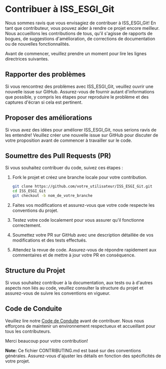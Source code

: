 # Contribuer à ISS_ESGI_Git

Nous sommes ravis que vous envisagiez de contribuer à ISS_ESGI_Git! En tant que contributeur, vous pouvez aider à rendre ce projet encore meilleur. Nous accueillons les contributions de tous, qu'il s'agisse de rapports de bogues, de suggestions d'amélioration, de corrections de documentation ou de nouvelles fonctionnalités.

Avant de commencer, veuillez prendre un moment pour lire les lignes directrices suivantes.

## Rapporter des problèmes

Si vous rencontrez des problèmes avec ISS_ESGI_Git, veuillez ouvrir une nouvelle issue sur GitHub. Assurez-vous de fournir autant d'informations que possible, y compris les étapes pour reproduire le problème et des captures d'écran si cela est pertinent.

## Proposer des améliorations

Si vous avez des idées pour améliorer ISS_ESGI_Git, nous serions ravis de les entendre! Veuillez créer une nouvelle issue sur GitHub pour discuter de votre proposition avant de commencer à travailler sur le code.

## Soumettre des Pull Requests (PR)

Si vous souhaitez contribuer du code, suivez ces étapes :

1. Fork le projet et créez une branche locale pour votre contribution.

    ```bash
    git clone https://github.com/votre_utilisateur/ISS_ESGI_Git.git
    cd ISS_ESGI_Git
    git checkout -b nom_de_votre_branche
    ```

2. Faites vos modifications et assurez-vous que votre code respecte les conventions du projet.

3. Testez votre code localement pour vous assurer qu'il fonctionne correctement.

4. Soumettez votre PR sur GitHub avec une description détaillée de vos modifications et des tests effectués.

5. Attendez la revue de code. Assurez-vous de répondre rapidement aux commentaires et de mettre à jour votre PR en conséquence.

## Structure du Projet

Si vous souhaitez contribuer à la documentation, aux tests ou à d'autres aspects non liés au code, veuillez consulter la structure du projet et assurez-vous de suivre les conventions en vigueur.

## Code de Conduite

Veuillez lire notre [Code de Conduite](CODE_OF_CONDUCT.md) avant de contribuer. Nous nous efforçons de maintenir un environnement respectueux et accueillant pour tous les contributeurs.

Merci beaucoup pour votre contribution!

**Note:** Ce fichier CONTRIBUTING.md est basé sur des conventions générales. Assurez-vous d'ajuster les détails en fonction des spécificités de votre projet.
